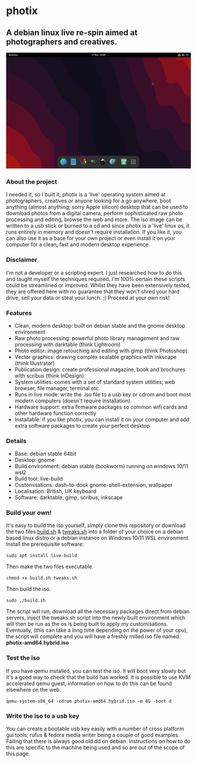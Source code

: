 # photix

## A debian linux live re-spin aimed at photographers and creatives.
![photix-live-linux-desktop-screenshot](https://github.com/pagepusher/photix/blob/main/photix-desktop.png)
### About the project
I needed it, so I built it; photix is a 'live' operating system aimed at photographers, creatives or anyone looking for a go anywhere, boot anything (almost anything; sorry Apple silicon) desktop that can be used to download photos from a digital camera, perform sophisticated raw photo processing and editing, browse the web and more. The iso image can be written to a usb stick or burned to a cd and since photix is a 'live' linux os, it runs entirely in memory and doesn't require installation. If you like it, you can also use it as a base for your own project or even install it on your computer for a clean, fast and modern desktop experience.

### Disclaimer
I'm not a developer or a scripting expert. I just researched how to do this and taught myself the techniques required. I'm 100% certain these scripts could be streamlined or improved. Whilst they have been extensively tested, they are offered here with no guarantee that they won't shred your hard drive, sell your data or steal your lunch. ;) Proceed at your own risk! 

### Features
- Clean, modern desktop: built on debian stable and the gnome desktop environment
- Raw photo processing: powerful photo library management and raw processing with darktable (think Lightroom)
- Photo editor: image retouching and editing with gimp (think Photoshop)
- Vector graphics: drawing complex scalable graphics with inkscape (think Illustrator)
- Publication design: create professional magazine, book and brochures with scribus (think InDesign) 
- System utilities: comes with a set of standard system utilities; web browser, file manager, terminal etc.
- Runs in live mode: write the .iso file to a usb key or cdrom and boot most modern computers (doesn't require installation)
- Hardware support: extra firmware packages so common wifi cards and other hardware function correctly
- Installable: if you like photix, you can install it on your computer and add extra software packages to create your perfect desktop

### Details
- Base: debian stable 64bit
- Desktop: gnome
- Build environment: debian stable (bookworm) running on windows 10/11 wsl2
- Build tool: live-build
- Customisations: dash-to-dock gnome-shell-extension, wallpaper
- Localisation: British, UK keyboard
- Software: darktable, gimp, scribus, inkscape

### Build your own!
It's easy to build the iso yourself, simply clone this repository or download the two files [build.sh](https://github.com/pagepusher/photix/blob/main/build.sh) & [tweaks.sh](https://github.com/pagepusher/photix/blob/main/tweaks.sh) into a folder of your choice on a debian based linux distro or a debian instance on Windows 10/11 WSL environment. Install the prerequisite software:
```
sudo apt install live-build
```
Then make the two files executable.
```
chmod +x build.sh tweaks.sh
```
Then build the iso.
```
sudo ./build.sh
```
The script will run, download all the necessary packages direct from debian servers, inject the tweaks.sh script into the newly built environment which will then be run as the os is being built to apply my customisations. Eventually, (this can take a long time depending on the power of your cpu), the script will complete and you will have a freshly milled iso file named: **photix-amd64.hybrid.iso**

### Test the iso
If you have qemu installed, you can test the iso. It will boot very slowly but it's a good way to check that the build has worked. It is possible to use KVM accelerated qemu guest, information on how to do this can be found elsewhere on the web.
```
qemu-system-x86_64 -cdrom photix-amd64.hybrid.iso -m 4G -boot d
```

### Write the iso to a usb key
You can create a bootable usb key easily with a number of cross platform gui tools; rufus & fedora media writer being a couple of good examples. Failing that there is always good old dd on debian. Instructions on how to do this are specific to the machine being used and so are out of the scope of this page.
